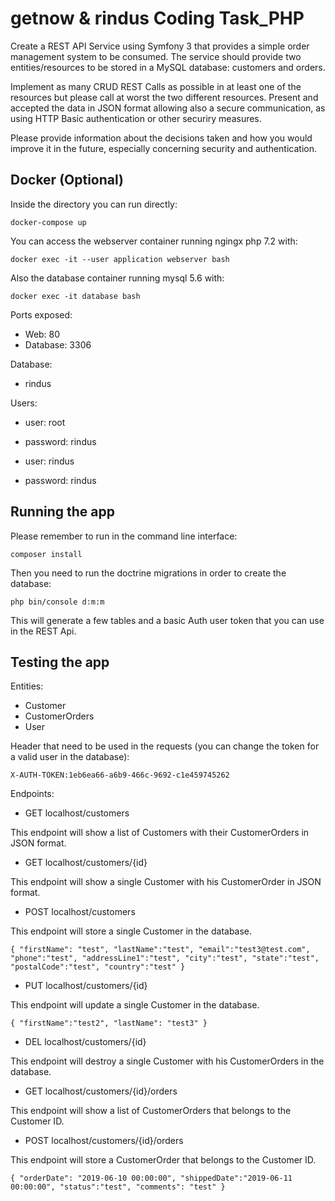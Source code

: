 getnow & rindus Coding Task_PHP
========================

Create a REST API Service using Symfony 3 that provides a simple order management system to be consumed. The service should provide two entities/resources to be stored in a MySQL database: customers and orders.

Implement as many CRUD REST Calls as possible in at least one of the resources but please call at worst the two different resources. Present and accepted the data in JSON format allowing also a secure communication, as using HTTP Basic authentication or other securiry measures.

Please provide information about the decisions taken and how you would improve it in the future, especially concerning security and authentication.

Docker (Optional)
--------------

Inside the directory you can run directly:

`docker-compose up`

You can access the webserver container running ngingx php 7.2 with:

`docker exec -it --user application webserver bash`

Also the database container running mysql 5.6 with:

`docker exec -it database bash`

Ports exposed:

* Web: 80
* Database: 3306

Database:

* rindus

Users:

* user: root

* password: rindus

* user: rindus

* password: rindus

Running the app
--------------

Please remember to run in the command line interface:

`composer install`

Then you need to run the doctrine migrations in order to create the database:

`php bin/console d:m:m`

This will generate a few tables and a basic Auth user token that you can use in the REST Api.

Testing the app
--------------

Entities:

* Customer
* CustomerOrders
* User

Header that need to be used in the requests (you can change the token for a valid user in the database):

`X-AUTH-TOKEN:1eb6ea66-a6b9-466c-9692-c1e459745262`

Endpoints:

* GET localhost/customers

This endpoint will show a list of Customers with their CustomerOrders in JSON format.

* GET localhost/customers/{id}

This endpoint will show a single Customer with his CustomerOrder in JSON format.

* POST localhost/customers

This endpoint will store a single Customer in the database.

`{
    "firstName": "test",
	"lastName":"test",
	"email":"test3@test.com",
	"phone":"test",
	"addressLine1":"test",
	"city":"test",
	"state":"test",
	"postalCode":"test",
	"country":"test"
}`

* PUT localhost/customers/{id}

This endpoint will update a single Customer in the database.

`{
	"firstName":"test2",
	"lastName": "test3"
}`

* DEL localhost/customers/{id}

This endpoint will destroy a single Customer with his CustomerOrders in the database.

* GET localhost/customers/{id}/orders

This endpoint will show a list of CustomerOrders that belongs to the Customer ID.

* POST localhost/customers/{id}/orders

This endpoint will store a CustomerOrder that belongs to the Customer ID.

`{
	"orderDate": "2019-06-10 00:00:00",
	"shippedDate":"2019-06-11 00:00:00",
	"status":"test",
	"comments": "test"
}`